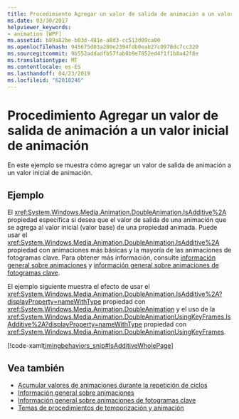 ```yaml
---
title: Procedimiento Agregar un valor de salida de animación a un valor inicial de animación
ms.date: 03/30/2017
helpviewer_keywords:
- animation [WPF]
ms.assetid: b89a82be-b03d-481e-a8d3-cc513d09ca00
ms.openlocfilehash: 945675d03a280e2394fdb0eab27c0978dc7cc320
ms.sourcegitcommit: 9b552addadfb57fab0b9e7852ed4f1f1b8a42f8e
ms.translationtype: MT
ms.contentlocale: es-ES
ms.lasthandoff: 04/23/2019
ms.locfileid: "62010246"
---
```

# <a name="how-to-add-an-animation-output-value-to-an-animation-starting-value"></a>Procedimiento Agregar un valor de salida de animación a un valor inicial de animación
En este ejemplo se muestra cómo agregar un valor de salida de animación a un valor inicial de animación.  
  
## <a name="example"></a>Ejemplo  
 El <xref:System.Windows.Media.Animation.DoubleAnimation.IsAdditive%2A> propiedad especifica si desea que el valor de salida de una animación que se agrega al valor inicial (valor base) de una propiedad animada. Puede usar el <xref:System.Windows.Media.Animation.DoubleAnimation.IsAdditive%2A> propiedad con animaciones más básicas y la mayoría de las animaciones de fotogramas clave. Para obtener más información, consulte [información general sobre animaciones](animation-overview.md) y [información general sobre animaciones de fotogramas clave](key-frame-animations-overview.md).  
  
 El ejemplo siguiente muestra el efecto de usar el <xref:System.Windows.Media.Animation.DoubleAnimation.IsAdditive%2A?displayProperty=nameWithType> propiedad con <xref:System.Windows.Media.Animation.DoubleAnimation> y el uso de la <xref:System.Windows.Media.Animation.DoubleAnimationUsingKeyFrames.IsAdditive%2A?displayProperty=nameWithType> propiedad con <xref:System.Windows.Media.Animation.DoubleAnimationUsingKeyFrames>.  
  
 [!code-xaml[timingbehaviors_snip#IsAdditiveWholePage](~/samples/snippets/csharp/VS_Snippets_Wpf/timingbehaviors_snip/CSharp/IsAdditiveExample.xaml#isadditivewholepage)]  
  
## <a name="see-also"></a>Vea también

- [Acumular valores de animaciones durante la repetición de ciclos](how-to-accumulate-animation-values-during-repeat-cycles.md)
- [Información general sobre animaciones](animation-overview.md)
- [Información general sobre animaciones de fotogramas clave](key-frame-animations-overview.md)
- [Temas de procedimientos de temporización y animación](animation-and-timing-how-to-topics.md)

